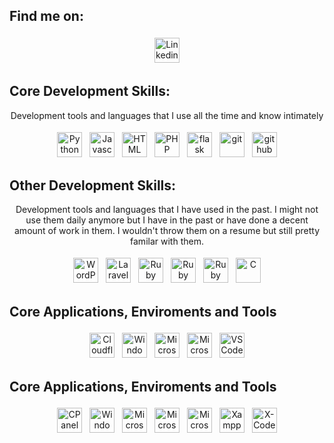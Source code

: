 ## Find me on:
<p align="center">
    <a href="https://www.linkedin.com/in/murraystorm/" target="_blank" rel="noopener noreferrer">
        <img src="https://cdn.jsdelivr.net/npm/simple-icons@6.8.0/icons/linkedin.svg" alt="Linkedin" height="40" style="vertical-align:top; margin:4px">
    </a>
</p>

## Core Development Skills:
<p align="center">
    Development tools and languages that I use all the time and know intimately
</p>
<p align="center">
    <img src="https://cdn.jsdelivr.net/npm/simple-icons@6.8.0/icons/python.svg" alt="Python" height="40" style="vertical-align:top; margin:4px">
    <img src="https://cdn.jsdelivr.net/npm/simple-icons@6.8.0/icons/javascript.svg" alt="Javascript" height="40" style="vertical-align:top; margin:4px">
    <img src="https://cdn.jsdelivr.net/npm/simple-icons@6.8.0/icons/html5.svg" alt="HTML" height="40" style="vertical-align:top; margin:4px">
    <img src="https://cdn.jsdelivr.net/npm/simple-icons@6.8.0/icons/php.svg" alt="PHP" height="40" style="vertical-align:top; margin:4px">
    <img src="https://cdn.jsdelivr.net/npm/simple-icons@6.8.0/icons/flask.svg" alt="flask" height="40" style="vertical-align:top; margin:4px">  
    <img src="https://cdn.jsdelivr.net/npm/simple-icons@6.8.0/icons/git.svg" alt="git" height="40" style="vertical-align:top; margin:4px">
    <img src="https://cdn.jsdelivr.net/npm/simple-icons@6.8.0/icons/github.svg" alt="github" height="40" style="vertical-align:top; margin:4px">
</p>

## Other Development Skills:
<p align="center">
    Development tools and languages that I have used in the past. I might not use them daily anymore but I have in the past or have done a decent amount of work in them. I wouldn't throw them on a resume but still pretty familar with them.
</p>
<p align="center">
    <img src="https://cdn.jsdelivr.net/npm/simple-icons@6.8.0/icons/wordpress.svg" alt="WordPress" height="40" style="vertical-align:top; margin:4px">
    <img src="https://cdn.jsdelivr.net/npm/simple-icons@6.8.0/icons/laravel.svg" alt="Laravel" height="40" style="vertical-align:top; margin:4px">
    <img src="https://cdn.jsdelivr.net/npm/simple-icons@6.8.0/icons/ruby.svg" alt="Ruby" height="40" style="vertical-align:top; margin:4px">
    <img src="https://cdn.jsdelivr.net/npm/simple-icons@6.8.0/icons/rubygems.svg" alt="Ruby Gems" height="40" style="vertical-align:top; margin:4px">
    <img src="https://cdn.jsdelivr.net/npm/simple-icons@6.8.0/icons/rubyonrails.svg" alt="Ruby on Rails" height="40" style="vertical-align:top; margin:4px">
    <img src="https://cdn.jsdelivr.net/npm/simple-icons@6.8.0/icons/c.svg" alt="C" height="40" style="vertical-align:top; margin:4px">
</p>

## Core Applications, Enviroments and Tools
<p align="center">
    <img src="https://cdn.jsdelivr.net/npm/simple-icons@6.8.0/icons/cloudflare.svg" alt="Cloudflare" height="40" style="vertical-align:top; margin:4px">
    <img src="https://cdn.jsdelivr.net/npm/simple-icons@6.8.0/icons/windows.svg" alt="Windows" height="40" style="vertical-align:top; margin:4px">
    <img src="https://cdn.jsdelivr.net/npm/simple-icons@6.8.0/icons/microsoftazure.svg" alt="Microsoft Azure" height="40" style="vertical-align:top; margin:4px">
    <img src="https://cdn.jsdelivr.net/npm/simple-icons@6.8.0/icons/microsoftoffice.svg" alt="Microsoft Office" height="40" style="vertical-align:top; margin:4px">
    <img src="https://cdn.jsdelivr.net/npm/simple-icons@6.8.0/icons/visualstudiocode.svg" alt="VS Code" height="40" style="vertical-align:top; margin:4px">
</p>

## Core Applications, Enviroments and Tools
<p align="center">
    <img src="https://cdn.jsdelivr.net/npm/simple-icons@6.8.0/icons/cpanel.svg" alt="CPanel" height="40" style="vertical-align:top; margin:4px">
    <img src="https://cdn.jsdelivr.net/npm/simple-icons@6.8.0/icons/windows.svg" alt="Windows" height="40" style="vertical-align:top; margin:4px">
    <img src="https://cdn.jsdelivr.net/npm/simple-icons@6.8.0/icons/microsoftonedrive.svg" alt="Microsoft One Drive" height="40" style="vertical-align:top; margin:4px">
    <img src="https://cdn.jsdelivr.net/npm/simple-icons@6.8.0/icons/microsoftoutlook.svg" alt="Microsoft Outlook" height="40" style="vertical-align:top; margin:4px">
    <img src="https://cdn.jsdelivr.net/npm/simple-icons@6.8.0/icons/microsoftteams.svg" alt="Microsoft Teams" height="40" style="vertical-align:top; margin:4px">
    <img src="https://cdn.jsdelivr.net/npm/simple-icons@6.8.0/icons/xampp.svg" alt="Xampp" height="40" style="vertical-align:top; margin:4px">
    <img src="https://img.icons8.com/color/48/000000/xcode.png" alt="X-Code" height="40" style="vertical-align:top; margin:4px">
</p>
